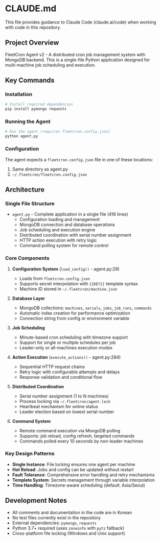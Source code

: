# CLAUDE.md

This file provides guidance to Claude Code (claude.ai/code) when working with code in this repository.

## Project Overview

FleetCron Agent v2 - A distributed cron job management system with MongoDB backend. This is a single-file Python application designed for multi-machine job scheduling and execution.

## Key Commands

### Installation
```bash
# Install required dependencies
pip install pymongo requests
```

### Running the Agent
```bash
# Run the agent (requires fleetcron.config.json)
python agent.py
```

### Configuration
The agent expects a `fleetcron.config.json` file in one of these locations:
1. Same directory as agent.py
2. `~/.fleetcron/fleetcron.config.json`

## Architecture

### Single File Structure
- `agent.py` - Complete application in a single file (416 lines)
  - Configuration loading and management
  - MongoDB connection and database operations
  - Job scheduling and execution engine
  - Distributed coordination with serial number assignment
  - HTTP action execution with retry logic
  - Command polling system for remote control

### Core Components

1. **Configuration System** (`load_config()` - agent.py:29)
   - Loads from `fleetcron.config.json`
   - Supports secret interpolation with `{{KEY}}` template syntax
   - Machine ID stored in `~/.fleetcron/machine.json`

2. **Database Layer**
   - MongoDB collections: `machines`, `serials`, `jobs`, `job_runs`, `commands`
   - Automatic index creation for performance optimization
   - Connection string from config or environment variable

3. **Job Scheduling**
   - Minute-based cron scheduling with timezone support
   - Support for single or multiple schedules per job
   - Leader-only or all-machines execution modes

4. **Action Execution** (`execute_actions()` - agent.py:284)
   - Sequential HTTP request chains
   - Retry logic with configurable attempts and delays
   - Response validation and conditional flow

5. **Distributed Coordination**
   - Serial number assignment (1 to N machines)
   - Process locking via `~/.fleetcron/agent.lock`
   - Heartbeat mechanism for online status
   - Leader election based on lowest serial number

6. **Command System**
   - Remote command execution via MongoDB polling
   - Supports: job reload, config refresh, targeted commands
   - Commands polled every 10 seconds by non-leader machines

### Key Design Patterns

- **Single Instance**: File locking ensures one agent per machine
- **Hot Reload**: Jobs and config can be updated without restart
- **Fault Tolerance**: Comprehensive error handling and retry mechanisms
- **Template System**: Secrets management through variable interpolation
- **Time Handling**: Timezone-aware scheduling (default: Asia/Seoul)

## Development Notes

- All comments and documentation in the code are in Korean
- No test files currently exist in the repository
- External dependencies: `pymongo`, `requests`
- Python 3.7+ required (uses `zoneinfo` with `pytz` fallback)
- Cross-platform file locking (Windows and Unix support)